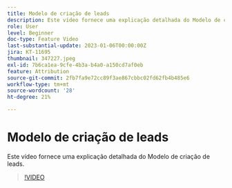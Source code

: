 ```yaml
---
title: Modelo de criação de leads
description: Este vídeo fornece uma explicação detalhada do Modelo de criação de leads.
role: User
level: Beginner
doc-type: Feature Video
last-substantial-update: 2023-01-06T00:00:00Z
jira: KT-11695
thumbnail: 347227.jpeg
exl-id: 7b6ca1ea-9cfe-4b3a-b4a0-a150cd7af0eb
feature: Attribution
source-git-commit: 2fb7fa9e72cc89f3ae867cbbc02fd62fb4b485e6
workflow-type: tm+mt
source-wordcount: '28'
ht-degree: 21%

---
```


# Modelo de criação de leads

Este vídeo fornece uma explicação detalhada do Modelo de criação de leads.

>[!VIDEO](https://video.tv.adobe.com/v/347227/?quality=12&learn=on)
